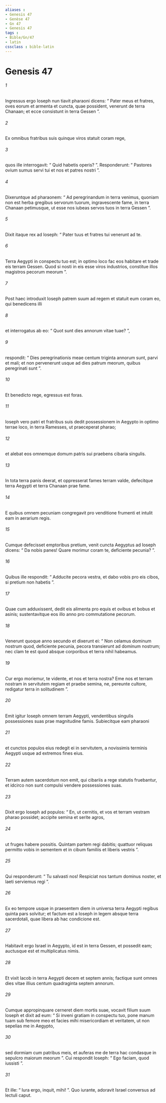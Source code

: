 ```yaml
---
aliases : 
- Genesis 47
- Genèse 47
- Gn 47
- Genesis 47
tags : 
- Bible/Gn/47
- latin
cssclass : bible-latin
---
```


# Genesis 47

###### 1
Ingressus ergo Ioseph nun tiavit pharaoni dicens: “ Pater meus et fratres, oves eorum et armenta et cuncta, quae possident, venerunt de terra Chanaan; et ecce consistunt in terra Gessen ”. 
###### 2
Ex omnibus fratribus suis quinque viros statuit coram rege, 
###### 3
quos ille interrogavit: “ Quid habetis operis? ”. Responderunt: “ Pastores ovium sumus servi tui et nos et patres nostri ”. 
###### 4
Dixeruntque ad pharaonem: “ Ad peregrinandum in terra venimus, quoniam non est herba gregibus servorum tuorum, ingravescente fame, in terra Chanaan petimusque, ut esse nos iubeas servos tuos in terra Gessen ”.
###### 5
Dixit itaque rex ad Ioseph: “ Pater tuus et fratres tui venerunt ad te. 
###### 6
Terra Aegypti in conspectu tuo est; in optimo loco fac eos habitare et trade eis terram Gessen. Quod si nosti in eis esse viros industrios, constitue illos magistros pecorum meorum ”.
###### 7
Post haec introduxit Ioseph patrem suum ad regem et statuit eum coram eo, qui benedicens illi 
###### 8
et interrogatus ab eo: “ Quot sunt dies annorum vitae tuae? ”, 
###### 9
respondit: “ Dies peregrinationis meae centum triginta annorum sunt, parvi et mali; et non pervenerunt usque ad dies patrum meorum, quibus peregrinati sunt ”. 
###### 10
Et benedicto rege, egressus est foras.
###### 11
Ioseph vero patri et fratribus suis dedit possessionem in Aegypto in optimo terrae loco, in terra Ramesses, ut praeceperat pharao; 
###### 12
et alebat eos omnemque domum patris sui praebens cibaria singulis.
###### 13
In tota terra panis deerat, et oppresserat fames terram valde, defecitque terra Aegypti et terra Chanaan prae fame. 
###### 14
E quibus omnem pecuniam congregavit pro venditione frumenti et intulit eam in aerarium regis.
###### 15
Cumque defecisset emptoribus pretium, venit cuncta Aegyptus ad Ioseph dicens: “ Da nobis panes! Quare morimur coram te, deficiente pecunia? ”. 
###### 16
Quibus ille respondit: “ Adducite pecora vestra, et dabo vobis pro eis cibos, si pretium non habetis ”. 
###### 17
Quae cum adduxissent, dedit eis alimenta pro equis et ovibus et bobus et asinis; sustentavitque eos illo anno pro commutatione pecorum.
###### 18
Venerunt quoque anno secundo et dixerunt ei: “ Non celamus dominum nostrum quod, deficiente pecunia, pecora transierunt ad dominum nostrum; nec clam te est quod absque corporibus et terra nihil habeamus. 
###### 19
Cur ergo moriemur, te vidente, et nos et terra nostra? Eme nos et terram nostram in servitutem regiam et praebe semina, ne, pereunte cultore, redigatur terra in solitudinem ”.
###### 20
Emit igitur Ioseph omnem terram Aegypti, vendentibus singulis possessiones suas prae magnitudine famis. Subiecitque eam pharaoni 
###### 21
et cunctos populos eius redegit ei in servitutem, a novissimis terminis Aegypti usque ad extremos fines eius. 
###### 22
Terram autem sacerdotum non emit, qui cibariis a rege statutis fruebantur, et idcirco non sunt compulsi vendere possessiones suas.
###### 23
Dixit ergo Ioseph ad populos: “ En, ut cernitis, et vos et terram vestram pharao possidet; accipite semina et serite agros, 
###### 24
ut fruges habere possitis. Quintam partem regi dabitis; quattuor reliquas permitto vobis in sementem et in cibum familiis et liberis vestris ”. 
###### 25
Qui responderunt: “ Tu salvasti nos! Respiciat nos tantum dominus noster, et laeti serviemus regi ”.
###### 26
Ex eo tempore usque in praesentem diem in universa terra Aegypti regibus quinta pars solvitur; et factum est a Ioseph in legem absque terra sacerdotali, quae libera ab hac condicione est.
###### 27
Habitavit ergo Israel in Aegypto, id est in terra Gessen, et possedit eam; auctusque est et multiplicatus nimis. 
###### 28
Et vixit Iacob in terra Aegypti decem et septem annis; factique sunt omnes dies vitae illius centum quadraginta septem annorum.
###### 29
Cumque appropinquare cerneret diem mortis suae, vocavit filium suum Ioseph et dixit ad eum: “ Si inveni gratiam in conspectu tuo, pone manum tuam sub femore meo et facies mihi misericordiam et veritatem, ut non sepelias me in Aegypto, 
###### 30
sed dormiam cum patribus meis, et auferas me de terra hac condasque in sepulcro maiorum meorum ”. Cui respondit Ioseph: “ Ego faciam, quod iussisti ”. 
###### 31
Et ille: “ Iura ergo, inquit, mihi! ”. Quo iurante, adoravit Israel conversus ad lectuli caput.
